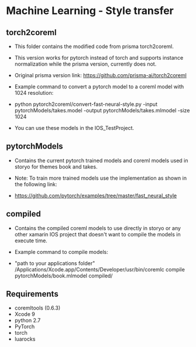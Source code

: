# Machine Learning - Style transfer

## torch2coreml
* This folder contains the modified code from prisma torch2coreml. 
* This version works for pytorch instead of torch and supports instance normalization while the prisma version, currently does not.
* Original prisma version link: https://github.com/prisma-ai/torch2coreml

* Example command to convert a pytorch model to a coreml model with 1024 resolution:
* python pytorch2coreml/convert-fast-neural-style.py -input pytorchModels/takes.model -output pytorchModels/takes.mlmodel -size 1024

* You can use these models in the IOS_TestProject.

## pytorchModels
* Contains the current pytorch trained models and coreml models used in storyo for themes book and takes.

* Note: To train more trained models use the implementation as shown in the following link: 
* https://github.com/pytorch/examples/tree/master/fast_neural_style

## compiled
* Contains the compiled coreml models to use directly in storyo or any other xamarin IOS project that doesn't want to compile the models in execute time.

* Example command to compile models:
* "path to your applications folder"  /Applications/Xcode.app/Contents/Developer/usr/bin/coremlc compile pytorchModels/book.mlmodel compiled/

## Requirements
* coremltools (0.6.3)
* Xcode 9
* python 2.7
* PyTorch
* torch
* luarocks